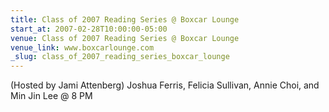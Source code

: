 ```yaml
---
title: Class of 2007 Reading Series @ Boxcar Lounge
start_at: 2007-02-28T10:00:00-05:00
venue: Class of 2007 Reading Series @ Boxcar Lounge
venue_link: www.boxcarlounge.com
_slug: class_of_2007_reading_series_boxcar_lounge
---
```


(Hosted by Jami Attenberg)
Joshua Ferris, Felicia Sullivan, Annie Choi, and Min Jin Lee @ 8 PM

